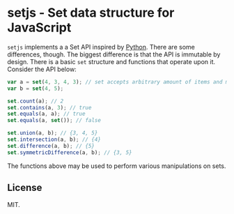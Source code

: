 # setjs - Set data structure for JavaScript

`setjs` implements a a Set API inspired by [Python](http://docs.python.org/2/library/stdtypes.html#set). There are some differences, though. The biggest difference is that the API is immutable by design. There is a basic `set` structure and functions that operate upon it. Consider the API below:

```js
var a = set(4, 3, 4, 3); // set accepts arbitrary amount of items and may be empty
var b = set(4, 5);

set.count(a); // 2
set.contains(a, 3); // true
set.equals(a, a); // true
set.equals(a, set()); // false

set.union(a, b); // {3, 4, 5}
set.intersection(a, b); // {4}
set.difference(a, b); // {5}
set.symmetricDifference(a, b); // {3, 5}
```

The functions above may be used to perform various manipulations on sets.

## License

MIT.
